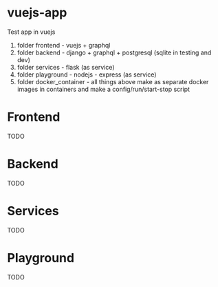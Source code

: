# vuejs-app

Test app in vuejs
1. folder frontend - vuejs + graphql
2. folder backend - django + graphql + postgresql (sqlite in testing and dev) 
3. folder services - flask (as service)
4. folder playground - nodejs - express (as service)
5. folder docker_container - all things above make as separate docker images in containers and make a config/run/start-stop script

# Frontend
TODO

# Backend
TODO

# Services
TODO

# Playground
TODO
